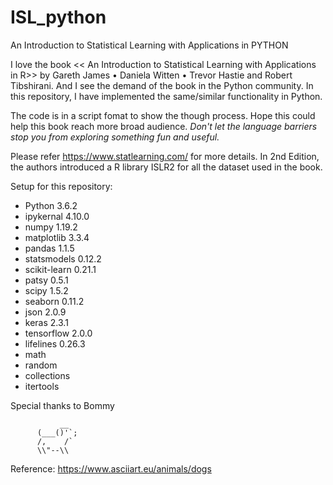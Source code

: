# ISL_python
An Introduction to Statistical Learning with Applications in PYTHON

I love the book << An Introduction to Statistical Learning with Applications in R>> by Gareth James • Daniela Witten • Trevor Hastie and Robert Tibshirani. And I see the demand of the book in the Python community. In this repository, I have implemented the same/similar functionality in Python. 

The code is in a script fomat to show the though process. Hope this could help this book reach more broad audience. *Don't let the language barriers stop you from exploring something fun and useful.*

Please refer https://www.statlearning.com/ for more details. In 2nd Edition, the authors introduced a R library ISLR2 for all the dataset used in the book. 

Setup for this repository:
* Python 3.6.2
* ipykernal 4.10.0
* numpy 1.19.2
* matplotlib 3.3.4
* pandas 1.1.5
* statsmodels 0.12.2
* scikit-learn 0.21.1
* patsy 0.5.1
* scipy 1.5.2
* seaborn 0.11.2
* json 2.0.9
* keras 2.3.1
* tensorflow 2.0.0
* lifelines 0.26.3
* math 
* random 
* collections
* itertools


Special thanks to Bommy

               __
          (___()'`;  
          /,    /`
          \\"--\\

Reference: https://www.asciiart.eu/animals/dogs
